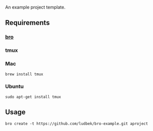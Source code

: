 An example project template.

## Requirements
### [bro](https://github.com/ludbek/bro)
### tmux
### Mac
`brew install tmux`
### Ubuntu
`sudo apt-get install tmux`

## Usage
`bro create -t https://github.com/ludbek/bro-example.git aproject`
